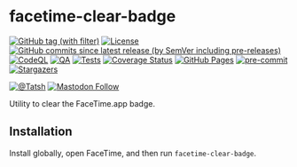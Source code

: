 # facetime-clear-badge

[![GitHub tag (with filter)](https://img.shields.io/github/v/tag/Tatsh/facetime-clear-badge)](https://github.com/Tatsh/facetime-clear-badge/tags)
[![License](https://img.shields.io/github/license/Tatsh/facetime-clear-badge)](https://github.com/Tatsh/facetime-clear-badge/blob/master/LICENSE.txt)
[![GitHub commits since latest release (by SemVer including pre-releases)](https://img.shields.io/github/commits-since/Tatsh/facetime-clear-badge/v0.0.2/master)](https://github.com/Tatsh/facetime-clear-badge/compare/v0.0.2...master)
[![CodeQL](https://github.com/Tatsh/facetime-clear-badge/actions/workflows/codeql.yml/badge.svg)](https://github.com/Tatsh/facetime-clear-badge/actions/workflows/codeql.yml)
[![QA](https://github.com/Tatsh/facetime-clear-badge/actions/workflows/qa.yml/badge.svg)](https://github.com/Tatsh/facetime-clear-badge/actions/workflows/qa.yml)
[![Tests](https://github.com/Tatsh/facetime-clear-badge/actions/workflows/tests.yml/badge.svg)](https://github.com/Tatsh/facetime-clear-badge/actions/workflows/tests.yml)
[![Coverage Status](https://coveralls.io/repos/github/Tatsh/facetime-clear-badge/badge.svg?branch=master)](https://coveralls.io/github/Tatsh/facetime-clear-badge?branch=master)
[![GitHub Pages](https://github.com/Tatsh/facetime-clear-badge/actions/workflows/pages.yml/badge.svg)](https://tatsh.github.io/facetime-clear-badge/)
[![pre-commit](https://img.shields.io/badge/pre--commit-enabled-brightgreen?logo=pre-commit&logoColor=white)](https://github.com/pre-commit/pre-commit)
[![Stargazers](https://img.shields.io/github/stars/Tatsh/facetime-clear-badge?logo=github&style=flat)](https://github.com/Tatsh/facetime-clear-badge/stargazers)

[![@Tatsh](https://img.shields.io/badge/dynamic/json?url=https%3A%2F%2Fpublic.api.bsky.app%2Fxrpc%2Fapp.bsky.actor.getProfile%2F%3Factor%3Ddid%3Aplc%3Auq42idtvuccnmtl57nsucz72%26query%3D%24.followersCount%26style%3Dsocial%26logo%3Dbluesky%26label%3DFollow%2520%40Tatsh&query=%24.followersCount&style=social&logo=bluesky&label=Follow%20%40Tatsh)](https://bsky.app/profile/Tatsh.bsky.social)
[![Mastodon Follow](https://img.shields.io/mastodon/follow/109370961877277568?domain=hostux.social&style=social)](https://hostux.social/@Tatsh)

Utility to clear the FaceTime.app badge.

## Installation

Install globally, open FaceTime, and then run `facetime-clear-badge`.
